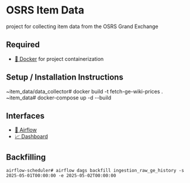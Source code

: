 # OSRS Item Data
project for collecting item data from the OSRS Grand Exchange

## Required
- [🐳 Docker](https://www.docker.com/) for project containerization

## Setup / Installation Instructions
~item_data/data_collector# docker build -t fetch-ge-wiki-prices .
~item_data# docker-compose up -d --build 

## Interfaces
- [📅 Airflow](http://localhost:8080/home)
- [📈 Dashboard](http://localhost:8050)

## Backfilling
```
airflow-scheduler# airflow dags backfill ingestion_raw_ge_history -s 2025-05-01T00:00:00 -e 2025-05-02T00:00:00
```